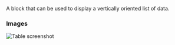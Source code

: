 A block that can be used to display a vertically oriented list of data.

### Images

![Table screenshot](https://gitlab.com/appsemble/appsemble/-/raw/0.34.10-test.0/config/assets/list.png)
